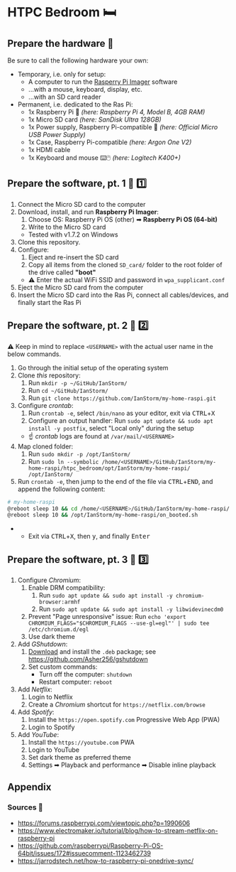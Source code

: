 # HTPC Bedroom 🛏️


## Prepare the hardware 🧰

Be sure to call the following hardware your own:

* Temporary, i.e. only for setup:
	* A computer to run the [Rasperry Pi Imager](https://www.raspberrypi.org/downloads/) software
	* ...with a mouse, keyboard, display, etc.
	* ...with an SD card reader
* Permanent, i.e. dedicated to the Ras Pi:
	* 1x Raspberry Pi 🥧 *(here: Raspberry Pi 4, Model B, 4GB RAM)*
	* 1x Micro SD card *(here: SanDisk Ultra 128GB)*
	* 1x Power supply, Raspberry Pi-compatible 🔌 *(here: Official Micro USB Power Supply)*
	* 1x Case, Raspberry Pi-compatible *(here: Argon One V2)*
	* 1x HDMI cable
	* 1x Keyboard and mouse ⌨️🖱️ *(here: Logitech K400+)*


## Prepare the software, pt. 1 🦙 1️⃣

1. Connect the Micro SD card to the computer
2. Download, install, and run **Raspberry Pi Imager**:
	1. Choose OS: Raspberry Pi OS (other) ➡ **Raspberry Pi OS (64-bit)**
	2. Write to the Micro SD card
	* Tested with v1.7.2 on Windows
2. Clone this repository.
2. Configure:
	1. Eject and re-insert the SD card
	2. Copy all items from the cloned `SD_card/` folder to the root folder of the drive called **"boot"**
	* ⚠️ Enter the actual WiFi SSID and password in `wpa_supplicant.conf`
2. Eject the Micro SD card from the computer
2. Insert the Micro SD card into the Ras Pi, connect all cables/devices, and finally start the Ras Pi


## Prepare the software, pt. 2 🦙 2️⃣

⚠️ Keep in mind to replace `<USERNAME>` with the actual user name in the below commands.

1. Go through the initial setup of the operating system
2. Clone _this_ repository:
	1. Run `mkdir -p ~/GitHub/IanStorm/`
	2. Run `cd ~/GitHub/IanStorm/`
	2. Run `git clone https://github.com/IanStorm/my-home-raspi.git`
2. Configure _crontab_:
	1. Run `crontab -e`, select `/bin/nano` as your editor, exit via <kbd>CTRL</kbd>+<kbd>X</kbd>
	2. Configure an output handler: Run `sudo apt update && sudo apt install -y postfix`, select "Local only" during the setup
	* ☝ _crontab_ logs are found at `/var/mail/<USERNAME>`
2. Map cloned folder:
	1. Run `sudo mkdir -p /opt/IanStorm/`
	2. Run `sudo ln --symbolic /home/<USERNAME>/GitHub/IanStorm/my-home-raspi/htpc_bedroom/opt/IanStorm/my-home-raspi/ /opt/IanStorm/`
2. Run `crontab -e`, then jump to the end of the file via <kbd>CTRL</kbd>+<kbd>END</kbd>, and append the following content:
```sh
# my-home-raspi
@reboot sleep 10 && cd /home/<USERNAME>/GitHub/IanStorm/my-home-raspi/ && git reset --hard && git pull
@reboot sleep 10 && /opt/IanStorm/my-home-raspi/on_booted.sh
```
*
	* Exit via <kbd>CTRL</kbd>+<kbd>X</kbd>, then <kbd>y</kbd>, and finally <kbd>Enter</kbd>


## Prepare the software, pt. 3 🦙 3️⃣

1. Configure _Chromium_:
	1. Enable DRM compatibility:
		1. Run `sudo apt update && sudo apt install -y chromium-browser:armhf`
		2. Run `sudo apt update && sudo apt install -y libwidevinecdm0`
	2. Prevent "Page unresponsive" issue: Run `echo 'export CHROMIUM_FLAGS="$CHROMIUM_FLAGS --use-gl=egl"' | sudo tee /etc/chromium.d/egl`
	2. Use dark theme
2. Add _GShutdown_:
	1. [Download](https://pkgs.org/download/gshutdown) and install the `.deb` package; see https://github.com/Asher256/gshutdown
	2. Set custom commands:
		* Turn off the computer: `shutdown`
		* Restart computer: `reboot`
2. Add _Netflix_:
	1. Login to Netflix
	2. Create a _Chromium_ shortcut for `https://netflix.com/browse`
2. Add _Spotify_:
	1. Install the `https://open.spotify.com` Progressive Web App (PWA)
	2. Login to Spotify
2. Add _YouTube_:
	1. Install the `https://youtube.com` PWA
	2. Login to YouTube
	2. Set dark theme as preferred theme
	2. Settings ➡ Playback and performance ➡ Disable inline playback


## Appendix


### Sources 📙

* https://forums.raspberrypi.com/viewtopic.php?p=1990606
* https://www.electromaker.io/tutorial/blog/how-to-stream-netflix-on-raspberry-pi
* https://github.com/raspberrypi/Raspberry-Pi-OS-64bit/issues/172#issuecomment-1123462739
* https://jarrodstech.net/how-to-raspberry-pi-onedrive-sync/
